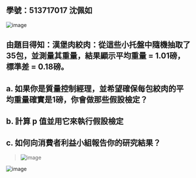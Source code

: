 ## 學號：513717017 沈佩如

![image](https://github.com/user-attachments/assets/bd1e7fda-2679-4598-9d83-90df0ad41f32)

## 由題目得知：漢堡肉絞肉：從這些小托盤中隨機抽取了35包，並測量其重量，結果顯示平均重量 = 1.01磅，標準差 = 0.18磅。

## a. 如果你是質量控制經理，並希望確保每包絞肉的平均重量確實是1磅，你會做那些假設檢定？

## b. 計算 p 值並用它來執行假設檢定

## c. 如何向消費者利益小組報告你的研究結果？
>
>![image](https://github.com/user-attachments/assets/08240a90-05d2-49a2-aa3c-b710a656bed5)
>
![image](https://github.com/user-attachments/assets/fb57a686-5123-45c4-bf87-ed4d10353566)


